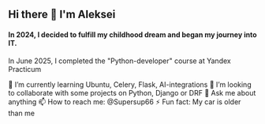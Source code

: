 ## Hi there 👋 I'm Aleksei


#### In 2024, I decided to fulfill my childhood dream and began my journey into IT.

In June 2025, I completed the "Python-developer" course at Yandex Practicum

<!--
**Supersup66/Supersup66** is a ✨ _special_ ✨ repository because its `README.md` (this file) appears on your GitHub profile.

Here are some ideas to get you started:

- 🔭 I’m currently working on ...
- 🌱 I’m currently learning ...
- 👯 I’m looking to collaborate on ...
- 🤔 I’m looking for help with ...
- 💬 Ask me about ...
- 📫 How to reach me: ...
- 😄 Pronouns: ...
- ⚡ Fun fact: ...
-->
🌱 I’m currently learning Ubuntu, Celery, Flask, AI-integrations
👯 I’m looking to collaborate with some projects on Python, Django or DRF
💬 Ask me about anything
📫 How to reach me: @Supersup66
⚡ Fun fact: My car is older than me
